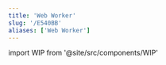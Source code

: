 ```yaml
---
title: 'Web Worker'
slug: '/E540BB'
aliases: ['Web Worker']
---
```


import WIP from '@site/src/components/WIP'

<WIP />
